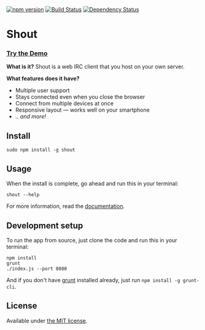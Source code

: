 [![npm version](https://img.shields.io/npm/v/shout.svg)](https://www.npmjs.org/package/shout)
[![Build Status](https://travis-ci.org/erming/shout.svg?branch=master)](https://travis-ci.org/erming/shout)
[![Dependency Status](https://david-dm.org/erming/shout.svg)](https://david-dm.org/erming/shout)

# Shout

### [Try the Demo](http://demo.shout-irc.com/)

__What is it?__
Shout is a web IRC client that you host on your own server.

__What features does it have?__
- Multiple user support
- Stays connected even when you close the browser
- Connect from multiple devices at once
- Responsive layout — works well on your smartphone
- _.. and more!_

## Install

```
sudo npm install -g shout
```

## Usage

When the install is complete, go ahead and run this in your terminal:

```
shout --help
```

For more information, read the [documentation](http://shout-irc.com/docs/).

## Development setup

To run the app from source, just clone the code and run this in your terminal:

```
npm install
grunt
./index.js --port 8080
```

And if you don't have [grunt](http://gruntjs.com/getting-started) installed already, just run `npm install -g grunt-cli`.

## License

Available under [the MIT license](http://mths.be/mit).
